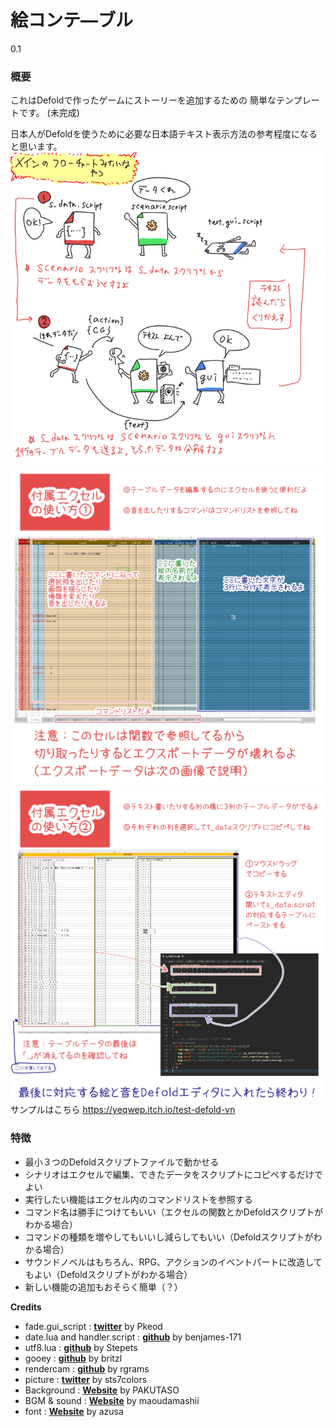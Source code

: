 # 絵コンテ―ブル
0.1

### 概要
これはDefoldで作ったゲームにストーリーを追加するための
簡単なテンプレートです。  (未完成)


日本人がDefoldを使うために必要な日本語テキスト表示方法の参考程度になると思います。  
![setumei](https://github.com/yeqwep/story_table/blob/master/setumei.PNG)  
![setumei_ex](https://github.com/yeqwep/Story_Table/blob/master/setumei_ex.PNG)  
![setumei_ex2](https://github.com/yeqwep/Story_Table/blob/master/setumei_ex2.PNG)  
サンプルはこちら
https://yeqwep.itch.io/test-defold-vn

### 特徴
- 最小３つのDefoldスクリプトファイルで動かせる
- シナリオはエクセルで編集、できたデータをスクリプトにコピペするだけでよい
- 実行したい機能はエクセル内のコマンドリストを参照する
- コマンド名は勝手につけてもいい（エクセルの関数とかDefoldスクリプトがわかる場合）
- コマンドの種類を増やしてもいいし減らしてもいい（Defoldスクリプトがわかる場合）
- サウンドノベルはもちろん、RPG、アクションのイベントパートに改造してもよい（Defoldスクリプトがわかる場合）
- 新しい機能の追加もおそらく簡単（？）

**Credits**
- fade.gui_script : [**twitter**](https://twitter.com/Pkeod) by Pkeod
- date.lua and handler.script : [**github**](https://github.com/benjames-171/defold-games) by benjames-171
- utf8.lua : [**github**](https://github.com/Stepets/utf8.lua) by Stepets
- gooey : [**github**](https://github.com/britzl/gooey) by britzl
- rendercam : [**github**](https://github.com/rgrams/rendercam) by rgrams
- picture  : [**twitter**](https://twitter.com/sts7colors) by sts7colors
- Background : [**Website**](https://www.pakutaso.com) by PAKUTASO
- BGM & sound :  [**Website**](https://maoudamashii.jokersounds.com/music_rule.html) by maoudamashii
- font :  [**Website**](http://azukifont.com/index.html) by azusa
